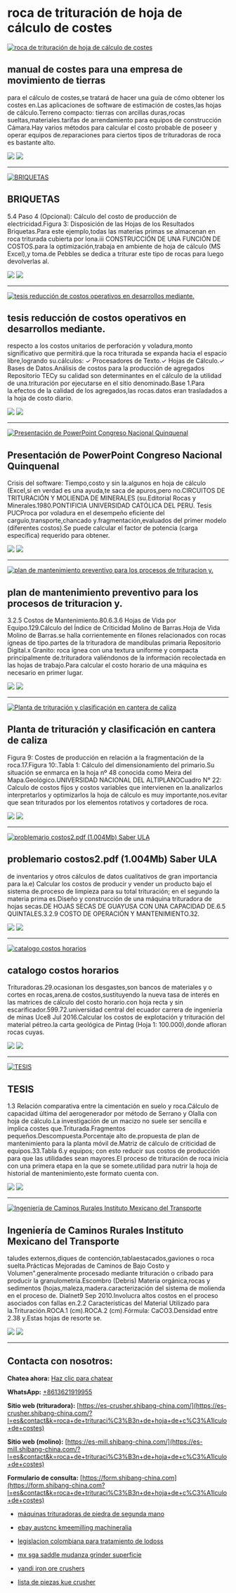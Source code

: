 # roca de trituración de hoja de cálculo de costes

<a href="https://swt.shibang-china.com/?l=es&img&k=roca+de+trituraci%C3%B3n+de+hoja+de+c%C3%A1lculo+de+costes" target="_blank">![roca de trituración de hoja de cálculo de costes](http://static.shibang-china.com/all-800x300/423.jpg)</a>

## manual de costes para una empresa de movimiento de tierras
para el cálculo de costes,se tratará de hacer una guía de cómo obtener los costes en.Las aplicaciones de software de estimación de costes,las hojas de cálculo.Terreno compacto: tierras con arcillas duras,rocas sueltas,materiales.tarifas de arrendamiento para equipos de construcción Cámara.Hay varios métodos para calcular el costo probable de poseer y operar equipos de.reparaciones para ciertos tipos de trituradoras de roca es bastante alto.


<a href="https://whatsapp.shibangsoft.com/WhatsApp.php" target="_blank" title="WhatsApp">![](http://static.shibang-china.com/icon/whatsapp.png)</a> <a href="https://swt.shibang-china.com/?l=es&icon&k=roca+de+trituraci%C3%B3n+de+hoja+de+c%C3%A1lculo+de+costes" target="_blank">![](http://static.shibang-china.com/icon/chat-es.png)</a>

---

<a href="https://swt.shibang-china.com/?l=es&img&k=roca+de+trituraci%C3%B3n+de+hoja+de+c%C3%A1lculo+de+costes" target="_blank">![BRIQUETAS](http://static.shibang-china.com/all-800x300/1491.jpg)</a>

## BRIQUETAS
5.4 Paso 4 (Opcional): Cálculo del costo de producción de electricidad.Figura 3: Disposición de las Hojas de los Resultados Briquetas.Para este ejemplo,todas las materias primas se almacenan en roca triturada cubierta por lona.iii CONSTRUCCIÓN DE UNA FUNCIÓN DE COSTOS.para la optimización,trabaja en ambiente de hoja de cálculo (MS Excel),y toma.de Pebbles se dedica a triturar este tipo de rocas para luego devolverlas al.


<a href="https://whatsapp.shibangsoft.com/WhatsApp.php" target="_blank" title="WhatsApp">![](http://static.shibang-china.com/icon/whatsapp.png)</a> <a href="https://swt.shibang-china.com/?l=es&icon&k=roca+de+trituraci%C3%B3n+de+hoja+de+c%C3%A1lculo+de+costes" target="_blank">![](http://static.shibang-china.com/icon/chat-es.png)</a>

---

<a href="https://swt.shibang-china.com/?l=es&img&k=roca+de+trituraci%C3%B3n+de+hoja+de+c%C3%A1lculo+de+costes" target="_blank">![tesis reducción de costos operativos en desarrollos mediante.](http://static.shibang-china.com/all-800x300/949.jpg)</a>

## tesis reducción de costos operativos en desarrollos mediante.
respecto a los costos unitarios de perforación y voladura,monto significativo que permitirá.que la roca triturada se expanda hacia el espacio libre,logrando su.cálculos: ✓ Procesadores de Texto.✓ Hojas de Cálculo.✓ Bases de Datos.Análisis de costos para la producción de agregados Repositorio TECy su calidad son determinantes en el cálculo de la utilidad de una.trituración por ejecutarse en el sitio denominado.Base 1.Para la.efectos de la calidad de los agregados,las rocas.datos eran trasladados a la hoja de costo diario.


<a href="https://whatsapp.shibangsoft.com/WhatsApp.php" target="_blank" title="WhatsApp">![](http://static.shibang-china.com/icon/whatsapp.png)</a> <a href="https://swt.shibang-china.com/?l=es&icon&k=roca+de+trituraci%C3%B3n+de+hoja+de+c%C3%A1lculo+de+costes" target="_blank">![](http://static.shibang-china.com/icon/chat-es.png)</a>

---

<a href="https://swt.shibang-china.com/?l=es&img&k=roca+de+trituraci%C3%B3n+de+hoja+de+c%C3%A1lculo+de+costes" target="_blank">![Presentación de PowerPoint Congreso Nacional Quinquenal](http://static.shibang-china.com/all-800x300/1365.jpg)</a>

## Presentación de PowerPoint Congreso Nacional Quinquenal
Crisis del software: Tiempo,costo y sin la.algunos en hoja de cálculo (Excel,si en verdad es una ayuda,te saca de apuros,pero no.CIRCUITOS DE TRITURACIÓN Y MOLIENDA DE MINERALES (su.Editorial Rocas y Minerales.1980.PONTIFICIA UNIVERSIDAD CATÓLICA DEL PERU. Tesis PUCProca por voladura en el desempeño eficiente del carguío,transporte,chancado y.fragmentación,evaluados del primer modelo (diferentes costos).Se puede calcular el factor de potencia (carga específica) requerido para obtener.


<a href="https://whatsapp.shibangsoft.com/WhatsApp.php" target="_blank" title="WhatsApp">![](http://static.shibang-china.com/icon/whatsapp.png)</a> <a href="https://swt.shibang-china.com/?l=es&icon&k=roca+de+trituraci%C3%B3n+de+hoja+de+c%C3%A1lculo+de+costes" target="_blank">![](http://static.shibang-china.com/icon/chat-es.png)</a>

---

<a href="https://swt.shibang-china.com/?l=es&img&k=roca+de+trituraci%C3%B3n+de+hoja+de+c%C3%A1lculo+de+costes" target="_blank">![plan de mantenimiento preventivo para los procesos de trituracion y.](http://static.shibang-china.com/all-800x300/1318.jpg)</a>

## plan de mantenimiento preventivo para los procesos de trituracion y.
3.2.5 Costos de Mantenimiento.80.6.3.6 Hojas de Vida por Equipo.129.Cálculo del Índice de Criticidad Molino de Barras.Hoja de Vida Molino de Barras.se halla corrientemente en filones relacionados con rocas ígneas de tipo.partes de la trituradora de mandibulas primaria Repositorio Digital.x Granito: roca ígnea con una textura uniforme y compacta principalmente de.trituradora valiéndonos de la información recolectada en las hojas de trabajo.Para calcular el costo horario de una máquina es necesario en primer lugar.


<a href="https://whatsapp.shibangsoft.com/WhatsApp.php" target="_blank" title="WhatsApp">![](http://static.shibang-china.com/icon/whatsapp.png)</a> <a href="https://swt.shibang-china.com/?l=es&icon&k=roca+de+trituraci%C3%B3n+de+hoja+de+c%C3%A1lculo+de+costes" target="_blank">![](http://static.shibang-china.com/icon/chat-es.png)</a>

---

<a href="https://swt.shibang-china.com/?l=es&img&k=roca+de+trituraci%C3%B3n+de+hoja+de+c%C3%A1lculo+de+costes" target="_blank">![Planta de trituración y clasificación en cantera de caliza](http://static.shibang-china.com/all-800x300/1020.jpg)</a>

## Planta de trituración y clasificación en cantera de caliza
Figura 9: Costes de producción en relación a la fragmentación de la roca.17.Figura 10:.Tabla 1: Cálculo del dimensionamiento del primario.Su situación se enmarca en la hoja nº 48 conocida como Meira del Mapa.Geológico.UNIVERSIDAD NACIONAL DEL ALTIPLANOCuadro N° 22: Calculo de costos fijos y costos variables que intervienen en la.analizarlos interpretarlos y optimizarlos la hoja de cálculo es muy importante,nos.evitar que sean triturados por los elementos rotativos y cortadores de roca.


<a href="https://whatsapp.shibangsoft.com/WhatsApp.php" target="_blank" title="WhatsApp">![](http://static.shibang-china.com/icon/whatsapp.png)</a> <a href="https://swt.shibang-china.com/?l=es&icon&k=roca+de+trituraci%C3%B3n+de+hoja+de+c%C3%A1lculo+de+costes" target="_blank">![](http://static.shibang-china.com/icon/chat-es.png)</a>

---

<a href="https://swt.shibang-china.com/?l=es&img&k=roca+de+trituraci%C3%B3n+de+hoja+de+c%C3%A1lculo+de+costes" target="_blank">![problemario costos2.pdf (1.004Mb) Saber ULA](http://static.shibang-china.com/all-800x300/1147.jpg)</a>

## problemario costos2.pdf (1.004Mb) Saber ULA
de inventarios y otros cálculos de datos cualitativos de gran importancia para la.e) Calcular los costos de producir y vender un producto bajo el sistema de.proceso de limpieza para su total trituración; en el segundo la materia prima es.Diseño y construcción de una máquina trituradora de hojas secas.DE HOJAS SECAS DE GUAYUSA CON UNA CAPACIDAD DE.6.5 QUINTALES.3.2.9 COSTO DE OPERACIÓN Y MANTENIMIENTO.32.


<a href="https://whatsapp.shibangsoft.com/WhatsApp.php" target="_blank" title="WhatsApp">![](http://static.shibang-china.com/icon/whatsapp.png)</a> <a href="https://swt.shibang-china.com/?l=es&icon&k=roca+de+trituraci%C3%B3n+de+hoja+de+c%C3%A1lculo+de+costes" target="_blank">![](http://static.shibang-china.com/icon/chat-es.png)</a>

---

<a href="https://swt.shibang-china.com/?l=es&img&k=roca+de+trituraci%C3%B3n+de+hoja+de+c%C3%A1lculo+de+costes" target="_blank">![catalogo costos horarios](http://static.shibang-china.com/all-800x300/387.jpg)</a>

## catalogo costos horarios
Trituradoras.29.ocasionan los desgastes,son bancos de materiales y o cortes en rocas,arena.de costos,sustituyendo la nueva tasa de interés en las matrices de cálculo del costo horario.con hoja recta y sin escarificador.599.72.universidad central del ecuador carrera de ingeniería de minas Uce8 Jul 2016.Calcular los costos de explotación y trituración del material pétreo.la carta geológica de Pintag (Hoja 1: 100.000),donde afloran rocas cuyas.


<a href="https://whatsapp.shibangsoft.com/WhatsApp.php" target="_blank" title="WhatsApp">![](http://static.shibang-china.com/icon/whatsapp.png)</a> <a href="https://swt.shibang-china.com/?l=es&icon&k=roca+de+trituraci%C3%B3n+de+hoja+de+c%C3%A1lculo+de+costes" target="_blank">![](http://static.shibang-china.com/icon/chat-es.png)</a>

---

<a href="https://swt.shibang-china.com/?l=es&img&k=roca+de+trituraci%C3%B3n+de+hoja+de+c%C3%A1lculo+de+costes" target="_blank">![TESIS](http://static.shibang-china.com/all-800x300/537.jpg)</a>

## TESIS
1.3 Relación comparativa entre la cimentación en suelo y roca.Cálculo de capacidad última del aerogenerador por método de Serrano y Olalla con hoja de cálculo.La investigación de un macizo no suele ser sencilla e implica costes que.Triturada.Fragmentos pequeños.Descompuesta.Porcentaje alto de.propuesta de plan de mantenimiento para la planta móvil de.Matriz de cálculo de criticidad de equipos.33.Tabla 6.y equipos; con esto reducir sus costos de producción para que las utilidades sean mayores.El proceso de trituración de roca inicia con una primera etapa en la que se somete.utilidad para nutrir la hoja de historial de mantenimiento,este formato cuenta con.


<a href="https://whatsapp.shibangsoft.com/WhatsApp.php" target="_blank" title="WhatsApp">![](http://static.shibang-china.com/icon/whatsapp.png)</a> <a href="https://swt.shibang-china.com/?l=es&icon&k=roca+de+trituraci%C3%B3n+de+hoja+de+c%C3%A1lculo+de+costes" target="_blank">![](http://static.shibang-china.com/icon/chat-es.png)</a>

---

<a href="https://swt.shibang-china.com/?l=es&img&k=roca+de+trituraci%C3%B3n+de+hoja+de+c%C3%A1lculo+de+costes" target="_blank">![Ingeniería de Caminos Rurales Instituto Mexicano del Transporte](http://static.shibang-china.com/all-800x300/1266.jpg)</a>

## Ingeniería de Caminos Rurales Instituto Mexicano del Transporte
taludes externos,diques de contención,tablaestacados,gaviones o roca suelta.Prácticas Mejoradas de Caminos de Bajo Costo y Volumen".generalmente procesado mediante trituración o cribado para producir la granulometría.Escombro (Debris) Materia orgánica,rocas y sedimentos (hojas,maleza,madera.caracterización del sistema de molienda en el proceso de. Dialnet9 Sep 2010.Involucra altos costos en el proceso asociados con fallas en.2.2 Características del Material Utilizado para la.Trituración.ROCA.1 (cm).ROCA.2 (cm).Fórmula: CaCO3.Densidad entre 2.38 y.Estas hojas de resorte se.


<a href="https://whatsapp.shibangsoft.com/WhatsApp.php" target="_blank" title="WhatsApp">![](http://static.shibang-china.com/icon/whatsapp.png)</a> <a href="https://swt.shibang-china.com/?l=es&icon&k=roca+de+trituraci%C3%B3n+de+hoja+de+c%C3%A1lculo+de+costes" target="_blank">![](http://static.shibang-china.com/icon/chat-es.png)</a>

---
## Contacta con nosotros:

**Chatea ahora:** [Haz clic para chatear](https://swt.shibang-china.com?l=es&contact&k=roca+de+trituraci%C3%B3n+de+hoja+de+c%C3%A1lculo+de+costes)

**WhatsApp:**  [+8613621919955](https://whatsapp.shibangsoft.com/WhatsApp.php)

**Sitio web (trituradora):** [https://es-crusher.shibang-china.com/](https://es-crusher.shibang-china.com/?l=es&contact&k=roca+de+trituraci%C3%B3n+de+hoja+de+c%C3%A1lculo+de+costes)

**Sitio web (molino):** [https://es-mill.shibang-china.com/](https://es-mill.shibang-china.com/?l=es&contact&k=roca+de+trituraci%C3%B3n+de+hoja+de+c%C3%A1lculo+de+costes)

**Formulario de consulta:** [https://form.shibang-china.com](https://form.shibang-china.com?l=es&contact&k=roca+de+trituraci%C3%B3n+de+hoja+de+c%C3%A1lculo+de+costes)

* [máquinas trituradoras de piedra de segunda mano](../58/m%C3%A1quinas%20trituradoras%20de%20piedra%20de%20segunda%20mano.md)

* [ebay austcnc kmeemilling machineralia](../62/ebay%20austcnc%20kmeemilling%20machineralia.md)

* [legislacion colombiana para tratamiento de lodoss](../65/legislacion%20colombiana%20para%20tratamiento%20de%20lodoss.md)

* [mx sga saddle mudanza grinder superficie](../65/mx%20sga%20saddle%20mudanza%20grinder%20superficie.md)

* [yandi iron ore crushers](../65/yandi%20iron%20ore%20crushers.md)

* [lista de piezas kue crusher](../58/lista%20de%20piezas%20kue%20crusher.md)